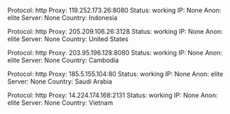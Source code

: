 Protocol: http
Proxy: 119.252.173.26:8080
Status: working
IP: None
Anon: elite
Server: None
Country: Indonesia

Protocol: http
Proxy: 205.209.106.26:3128
Status: working
IP: None
Anon: elite
Server: None
Country: United States

Protocol: http
Proxy: 203.95.196.128:8080
Status: working
IP: None
Anon: elite
Server: None
Country: Cambodia

Protocol: http
Proxy: 185.5.155.104:80
Status: working
IP: None
Anon: elite
Server: None
Country: Saudi Arabia

Protocol: http
Proxy: 14.224.174.168:2131
Status: working
IP: None
Anon: elite
Server: None
Country: Vietnam

